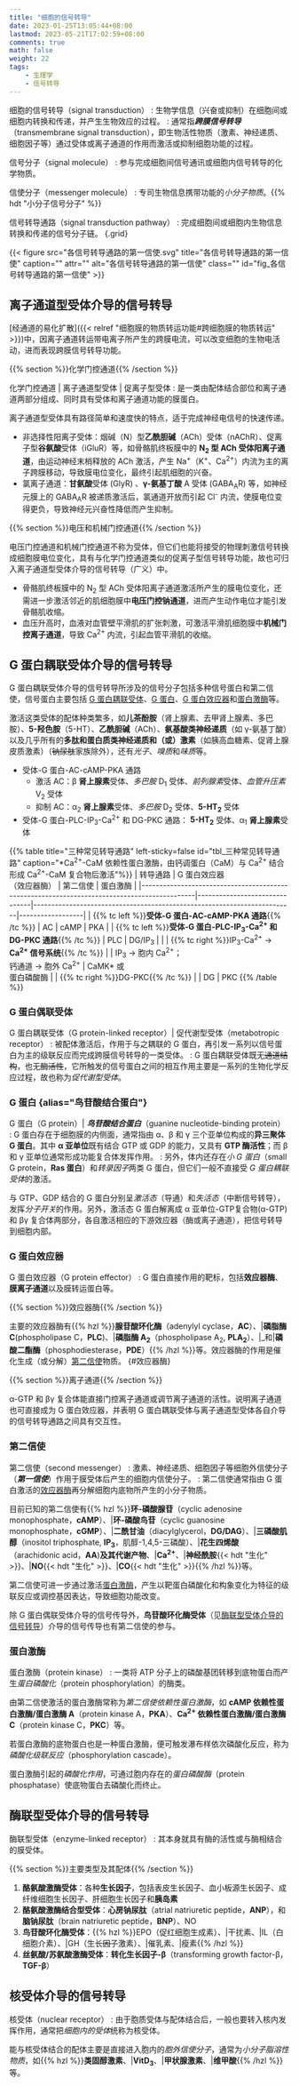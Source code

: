 ```yaml
---
title: "细胞的信号转导"
date: 2023-01-25T13:05:44+08:00
lastmod: 2023-05-21T17:02:59+08:00
comments: true
math: false
weight: 22
tags:
    - 生理学
    - 信号转导
---
```


细胞的信号转导（signal transduction）
: 生物学信息（兴奋或抑制）在细胞间或细胞内转换和传递，并产生生物效应的过程。
: 通常指***跨膜信号转导***（transmembrane signal transduction），即生物活性物质（激素、神经递质、细胞因子等）通过受体或离子通道的作用而激活或抑制细胞功能的过程。

<!--separator-->

信号分子（signal molecule）
: 参与完成细胞间信号通讯或细胞内信号转导的化学物质。

信使分子（messenger molecule）
: 专司生物信息携带功能的*小分子物质*。{{% hdt "小分子信号分子" %}}

信号转导通路（signal transduction pathway）
: 完成细胞间或细胞内生物信息转换和传递的信号分子链。
{.grid}

<!--more-->

{{< figure src="各信号转导通路的第一信使.svg" title="各信号转导通路的第一信使" caption="" attr="" alt="各信号转导通路的第一信使" class="" id="fig_各信号转导通路的第一信使" >}}

## 离子通道型受体介导的信号转导

[经通道的易化扩散]({{< relref "细胞膜的物质转运功能#跨细胞膜的物质转运" >}})中，因离子通道转运带电离子所产生的跨膜电流，可以改变细胞的生物电活动，进而表现跨膜信号转导功能。

{{% section %}}化学门控通道{{% /section %}}

化学门控通道 | 离子通道型受体 | 促离子型受体
: 是一类由配体结合部位和离子通道两部分组成、同时具有受体和离子通道功能的膜蛋白。

离子通道型受体具有路径简单和速度快的特点，适于完成神经电信号的快速传递。

- 非选择性阳离子受体：烟碱（N）型**乙酰胆碱**（ACh）受体（nAChR）、促离子型**谷氨酸**受体（iGluR）等，如骨骼肌终板膜中的 **N<sub>2</sub> 型 ACh 受体阳离子通道**，由运动神经末梢释放的 ACh 激活，产生 Na<sup>+</sup>（K<sup>+</sup>、Ca<sup>2+</sup>）内流为主的离子跨膜移动，导致膜电位变化，最终引起肌细胞的兴奋。
- 氯离子通道：**甘氨酸**受体 (GlyR) 、**γ-氨基丁酸** A 受体 (GABA<sub>A</sub>R) 等，如神经元膜上的 GABA<sub>A</sub>R 被递质激活后，氯通道开放而引起 Cl<sup>-</sup> 内流，使膜电位变得更负，导致神经元兴奋性降低而产生抑制。

{{% section %}}电压和机械门控通道{{% /section %}}

电压门控通道和机械门控通道不称为受体，但它们也能将接受的物理刺激信号转换成细胞膜电位变化，具有与化学门控通道类似的促离子型信号转导功能，故也可归入离子通道型受体介导的信号转导（广义）中。

- 骨骼肌终板膜中的 N<sub>2</sub> 型 ACh 受体阳离子通道激活所产生的膜电位变化，还需进一步激活邻近的肌细胞膜中**电压门控钠通道**，进而产生动作电位才能引发骨骼肌收缩。
- 血压升高时，血液对血管壁平滑肌的扩张刺激，可激活平滑肌细胞膜中**机械门控离子通道**，导致 Ca<sup>2+</sup> 内流，引起血管平滑肌的收缩。

## G 蛋白耦联受体介导的信号转导

G 蛋白耦联受体介导的信号转导所涉及的信号分子包括多种信号蛋白和第二信使，信号蛋白主要包括 [G 蛋白耦联受体](#g-蛋白耦联受体)、[G 蛋白](#g-蛋白)、[G 蛋白效应器](#g-蛋白效应器)和[蛋白激酶](#蛋白激酶)等。

激活这类受体的配体种类繁多，如**儿茶酚胺**（肾上腺素、去甲肾上腺素、多巴胺）、**5-羟色胺**（5-HT）、**乙酰胆碱**（ACh）、**氨基酸类神经递质**（如 γ-氨基丁酸）以及几乎所有的**多肽和蛋白质类神经递质和（或）激素**（如胰高血糖素、促肾上腺皮质激素）（~~钠尿肽~~家族除外），还有*光子*、*嗅质*和*味质*等。

- 受体-G 蛋白-AC-cAMP-PKA 通路
    - 激活 AC：β **肾上腺素**受体、*多巴胺* D<sub>1</sub> 受体、*前列腺素*受体、*血管升压素* V<sub>2</sub> 受体
    - 抑制 AC：α<sub>2</sub> **肾上腺素**受体、*多巴胺* D<sub>2</sub> 受体、**5-HT<sub>2</sub>** 受体
- 受体-G 蛋白-PLC-IP<sub>3</sub>-Ca<sup>2+</sup> 和 DG-PKC 通路： **5-HT<sub>2</sub>** 受体、α<sub>1</sub> **肾上腺素**受体

{{% table title="三种常见转导通路" left-sticky=false id="tbl_三种常见转导通路"
    caption="\*Ca<sup>2+</sup>-CaM 依赖性蛋白激酶，由钙调蛋白（CaM）与 Ca<sup>2+</sup> 结合形成 Ca<sup>2+</sup>-CaM 复合物后激活"%}}
| 转导通路                                                                                    | G 蛋白效应器<br/>（效应器酶） | 第二信使                                                                | 蛋白激酶         |
|---------------------------------------------------------------------------------------------|-------------------------------|-------------------------------------------------------------------------|------------------|
| {{% tc left %}}**受体-G 蛋白-AC-cAMP-PKA 通路**{{% /tc %}}                                  | AC                            | cAMP                                                                    | PKA              |
| {{% tc left %}}**受体-G 蛋白-PLC-IP<sub>3</sub>-Ca<sup>2+</sup> 和 DG-PKC 通路**{{% /tc %}} | PLC                           | DG/IP<sub>3</sub>                                                       |                  |
| {{% tc right %}}IP<sub>3</sub>-Ca<sup>2+</sup> → **Ca<sup>2+</sup> 信号系统**{{% /tc %}}    |                               | IP<sub>3</sub> → 胞内 Ca<sup>2+</sup>；<br/>钙通道 → 胞外 Ca<sup>2+</sup> | CaMK\* 或<br/>蛋白磷酸酶 |
| {{% tc right %}}DG-PKC{{% /tc %}}                                                           |                               | DG                                                                      | PKC
{{% /table %}}

### G 蛋白偶联受体

G 蛋白耦联受体（G protein-linked receptor）| 促代谢型受体（metabotropic receptor）
: 被配体激活后，作用于与之耦联的 G 蛋白，再引发一系列以信号蛋白为主的级联反应而完成跨膜信号转导的一类受体。
: G 蛋白耦联受体既无~~通道结构~~，也无~~酶活性~~，它所触发的信号蛋白之间的相互作用主要是一系列的生物化学反应过程，故也称为*促代谢型受体*。

### G 蛋白 {alias="鸟苷酸结合蛋白"}

G 蛋白（G protein）| ***鸟苷酸结合蛋白***（guanine nucleotide-binding protein）
: G 蛋白存在于细胞膜的内侧面，通常指由 α、β 和 γ 三个亚单位构成的**异三聚体 G 蛋白**。其中 **α 亚单位**既有结合 GTP 或 GDP 的能力，又具有 **GTP 酶活性**；而 β 和 γ 亚单位通常形成功能复合体发挥作用。
: 另外，体内还存在*小 G 蛋白*（small G protein，**Ras 蛋白**）和*转录因子*两类 G 蛋白，但它们一般不直接受 *G 蛋白耦联受体*的激活。

与 GTP、GDP 结合的 G 蛋白分别呈*激活态*（导通）和*失活态*（中断信号转导），发挥*分子开关*的作用。另外，激活态 G 蛋白解离成 α 亚单位-GTP复合物(α-GTP)和 βγ 复合体两部分，各自激活相应的下游效应器（酶或离子通道），把信号转导到细胞内部。

### G 蛋白效应器

G 蛋白效应器（G protein effector）
: G 蛋白直接作用的靶标，包括**效应器酶**、**膜离子通道**以及膜转运蛋白等。

{{% section %}}效应器酶{{% /section %}}

主要的效应器酶有{{% hzl %}}**腺苷酸环化酶**（adenylyl cyclase，**AC**）、|**磷脂酶 C**(phospholipase C，**PLC**)、|**磷脂酶 A<sub>2</sub>**（phospholipase A<sub>2</sub>, **PLA<sub>2</sub>**）、|_和|**磷酸二酯酶**（phosphodiesterase，**PDE**）{{% /hzl %}}等。效应器酶的作用是催化生成（或分解）[第二信使](#第二信使)物质。
{#效应器酶}

{{% section %}}离子通道{{% /section %}}

α-GTP 和 βγ 复合体能直接门控离子通道或调节离子通道的活性。说明离子通道也可直接成为 G 蛋白效应器，并表明 G 蛋白耦联受体与离子通道型受体各自介导的信号转导通路之间具有交互性。

### 第二信使

第二信使（second messenger）
: 激素、神经递质、细胞因子等细胞外信使分子（***第一信使***）作用于膜受体后产生的细胞内信使分子。
: 第二信使通常指由 G 蛋白激活的[效应器酶](#效应器酶)再分解细胞内底物所产生的小分子物质。

目前已知的第二信使有{{% hzl %}}**环-磷酸腺苷**（cyclic adenosine monophosphate，**cAMP**）、|**环-磷酸鸟苷**（cyclic guanosine monophosphate，**cGMP**）、|**二酰甘油**（diacylglycerol，**DG/DAG**）、|**三磷酸肌醇**（inositol triphosphate, **IP<sub>3</sub>**，肌醇-1,4,5-三磷酸）、|**花生四烯酸**（arachidonic acid，**AA**)**及其代谢产物**、|**Ca<sup>2+</sup>**、|**神经酰胺**{{< hdt "生化" >}}、|**NO**{{< hdt "生化" >}}、|**CO**{{< hdt "生化" >}}{{% /hzl %}}等。

第二信使可进一步通过激活[蛋白激酶](#蛋白激酶)，产生以靶蛋白磷酸化和构象变化为特征的级联反应或调控基因表达，导致细胞功能改变。

除 G 蛋白偶联受体介导的信号传导外，**鸟苷酸环化酶受体**（见[酶联型受体介导的信号转导](#酶联型受体介导的信号转导)）介导的信号传导也有第二信使的参与。

### 蛋白激酶

蛋白激酶（protein kinase）
: 一类将 ATP 分子上的磷酸基团转移到底物蛋白而产生*蛋白磷酸化*（protein phosphorylation）的酶类。

由第二信使激活的蛋白激酶常称为*第二信使依赖性蛋白激酶*，如 **cAMP 依赖性蛋白激酶/蛋白激酶 A**（protein kinase A，**PKA**）、**Ca<sup>2+</sup> 依赖性蛋白激酶/蛋白激酶 C**（protein kinase C，**PKC**）等。

若蛋白激酶的底物蛋白也是一种蛋白激酶，便可触发瀑布样依次磷酸化反应，称为*磷酸化级联反应*（phosphorylation cascade）。

蛋白激酶引起的*磷酸化作用*，可通过胞内存在的*蛋白磷酸酶*（protein phosphatase）使底物蛋白去磷酸化而终止。

## 酶联型受体介导的信号转导

酶联型受体（enzyme-linked receptor）
: 其本身就具有酶的活性或与酶相结合的膜受体。

{{% section %}}主要类型及其配体{{% /section %}}

1. **酪氨酸激酶受体**：各种**生长因子**，包括表皮生长因子、血小板源生长因子、成纤维细胞生长因子、肝细胞生长因子和**胰岛素**
2. **酪氨酸激酶结合型受体**：**心房钠尿肽**（atrial natriuretic peptide，**ANP**），和**脑钠尿肽**（brain natriuretic peptide，**BNP**）、NO
3. **鸟苷酸环化酶受体**：{{% hzl %}}EPO（促红细胞生成素）、|干扰素、|IL（白细胞介素）、|GH（生长~~因子~~激素）、|催乳素、|瘦素{{% /hzl %}}
4. **丝氨酸/苏氨酸激酶受体**：**转化生长因子-β**（transforming growth factor-β，**TGF-β**）

## 核受体介导的信号转导

核受体（nuclear receptor）
: 由于胞质受体与配体结合后，一般也要转入核内发挥作用，通常把*细胞内的受体*统称为核受体。

能与核受体结合的配体主要是直接进入胞内的*胞外信使分子*，通常为*小分子脂溶性物质*，如{{% hzl %}}**类固醇激素**、|**VitD<sub>3</sub>**、|**甲状腺激素**、|**维甲酸**{{% /hzl %}}等。
